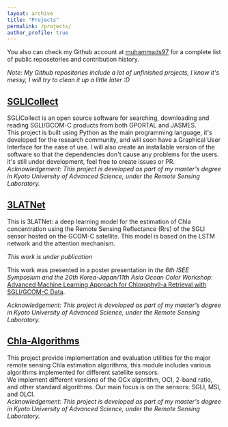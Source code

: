 ```yaml
---
layout: archive
title: "Projects"
permalink: /projects/
author_profile: true
---
```


You also can check my Github account at [muhammads97](https://github.com/muhammads97) for a complete list of public reposetories and contribution history.

*Note: My Github repositories include a lot of unfinished projects, I know it's messy, I will try to clean it up a little later :D*

## [SGLICollect](https://github.com/muhammads97/SGLICollect)
SGLICollect is an open source software for searching, downloading and reading SGLI/GCOM-C products from both GPORTAL and JASMES. \
This project is built using Python as the main programming language, it's developed for the research community, and will soon have a Graphical User Interface for the ease of use. I will also create an installable version of the software so that the dependencies don't cause any problems for the users. it's still under development, feel free to create issues or PR. \
*Acknowledgement: This project is developed as part of my master's degree in Kyoto University of Advanced Science, under the Remote Sensing Laboratory.* 

## [3LATNet](https://github.com/muhammads97/3LATNet)
This is 3LATNet: a deep learning model for the estimation of Chla concentration using the Remote Sensing Reflectance (Rrs) of the SGLI sensor hosted on the GCOM-C satellite. This model is based on the LSTM network and the attention mechanism. 

*This work is under publication*

This work was presented in a poster presentation in *the 6th ISEE Symposium and the 20th Korea-Japan/11th Asia Ocean Color Workshop*: [Advanced Machine Learning Approach for Chlorophyll-a Retrieval with SGLI/GCOM-C Data](../files/3LATNet_Poster.pdf).

*Acknowledgement: This project is developed as part of my master's degree in Kyoto University of Advanced Science, under the Remote Sensing Laboratory.* 

## [Chla-Algorithms](https://github.com/muhammads97/Chla-algorithms)
This project provide implementation and evaluation utilities for the major remote sensing Chla estimation algorithms, this module includes various algorithms implemented for different satellite sensors. \
We implement different versions of the OCx algorithm, OCI, 2-band ratio, and other standard algorithms.
Our main focus is on the sensors: SGLI, MSI, and OLCI. \
*Acknowledgement: This project is developed as part of my master's degree in Kyoto University of Advanced Science, under the Remote Sensing Laboratory.* 